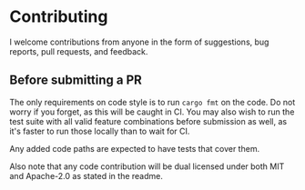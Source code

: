 # Contributing

I welcome contributions from anyone in the form of suggestions, bug reports, pull requests, and feedback.

## Before submitting a PR

The only requirements on code style is to run `cargo fmt` on the code. Do not worry if you forget, as this will be caught in CI.
You may also wish to run the test suite with all valid feature combinations before submission as well, as it's faster to run those locally than to wait for CI.

Any added code paths are expected to have tests that cover them.

Also note that any code contribution will be dual licensed under both MIT and Apache-2.0 as stated in the readme.
